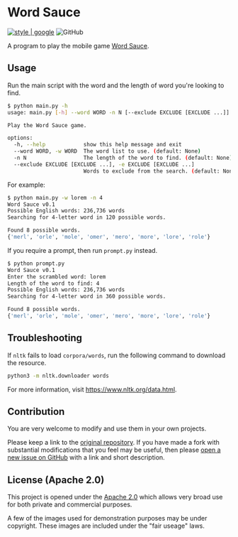 <!--
 Copyright 2022 Victor I. Afolabi

 Licensed under the Apache License, Version 2.0 (the "License");
 you may not use this file except in compliance with the License.
 You may obtain a copy of the License at

     http://www.apache.org/licenses/LICENSE-2.0

 Unless required by applicable law or agreed to in writing, software
 distributed under the License is distributed on an "AS IS" BASIS,
 WITHOUT WARRANTIES OR CONDITIONS OF ANY KIND, either express or implied.
 See the License for the specific language governing permissions and
 limitations under the License.
-->

# Word Sauce

[![style | google](https://img.shields.io/badge/%20style-google-3666d6.svg)](https://google.github.io/styleguide/pyguide.html#s3.8-comments-and-docstrings)
![GitHub](https://img.shields.io/github/license/victor-iyi/word_sauce)

A program to play the mobile game [Word Sauce].

[Word Sauce]: https://www.crazygames.com/game/word-sauce

## Usage

Run the main script with the word and the length of word you're looking to find.

```sh
$ python main.py -h
usage: main.py [-h] --word WORD -n N [--exclude EXCLUDE [EXCLUDE ...]]

Play the Word Sauce game.

options:
  -h, --help            show this help message and exit
  --word WORD, -w WORD  The word list to use. (default: None)
  -n N                  The length of the word to find. (default: None)
  --exclude EXCLUDE [EXCLUDE ...], -e EXCLUDE [EXCLUDE ...]
                        Words to exclude from the search. (default: None)
```

For example:

```sh
$ python main.py -w lorem -n 4
Word Sauce v0.1
Possible English words: 236,736 words
Searching for 4-letter word in 120 possible words.

Found 8 possible words.
{'merl', 'orle', 'mole', 'omer', 'mero', 'more', 'lore', 'role'}
```

If you require a prompt, then run `prompt.py` instead.

```sh
$ python prompt.py
Word Sauce v0.1
Enter the scrambled word: lorem
Length of the word to find: 4
Possible English words: 236,736 words
Searching for 4-letter word in 360 possible words.

Found 8 possible words.
{'merl', 'orle', 'mole', 'omer', 'mero', 'more', 'lore', 'role'}
```

## Troubleshooting

If `nltk` fails to load `corpora/words`, run the following command to download
the resource.

```sh
python3 -m nltk.downloader words
```

For more information, visit <https://www.nltk.org/data.html>.

## Contribution

You are very welcome to modify and use them in your own projects.

Please keep a link to the [original repository]. If you have made a fork with
substantial modifications that you feel may be useful, then please
[open a new issue on GitHub][issue] with a link and short description.

[original repository]: https://https://github.com/victor-iyi/word_sauce
[issue]: https://github.com/victor-iyi/word_sauce/issues

## License (Apache 2.0)

This project is opened under the [Apache 2.0](./LICENSE) which allows very broad
use for both private and commercial purposes.

A few of the images used for demonstration purposes may be under copyright.
These images are included under the "fair useage" laws.
